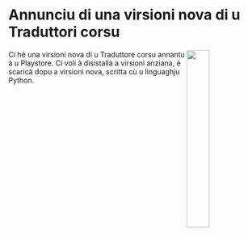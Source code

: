 # Annunciu di una virsioni nova di u Traduttori corsu

<img align="right" width="30%" src="https://github.com/paulfranceschi/traduttori_corsu.github.io/blob/main/screenshot1.jpg">
Ci hè una virsioni nova di u Traduttore corsu annantu à u Playstore. Ci voli à disistallà a virsioni anziana, è scaricà dopu a virsioni nova, scritta cù u linguaghju Python.

